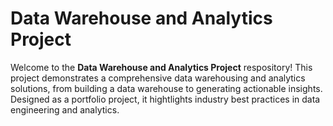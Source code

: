 # Data Warehouse and Analytics Project
Welcome to the **Data Warehouse and Analytics Project** respository! 
This project demonstrates a comprehensive data warehousing and analytics solutions, from building a data warehouse to generating actionable insights. Designed as a portfolio project, it hightlights industry best practices in data engineering and analytics.
